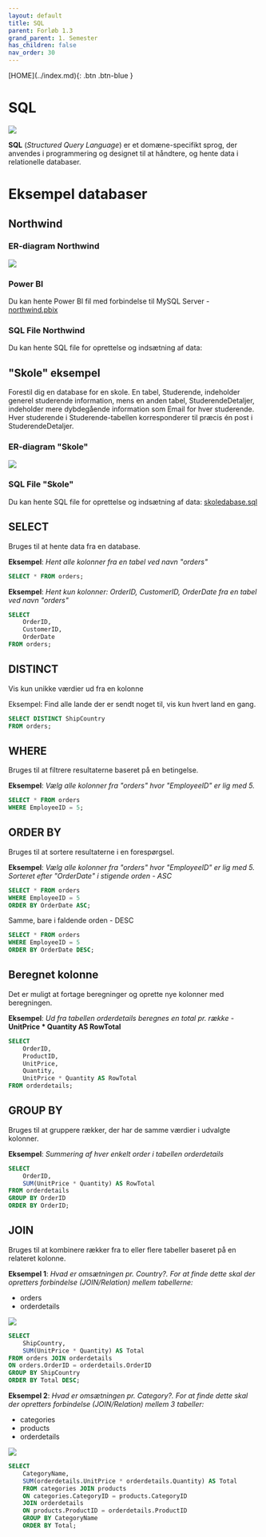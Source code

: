 ```yaml
---
layout: default
title: SQL
parent: Forløb 1.3
grand_parent: 1. Semester
has_children: false
nav_order: 30
---
```


<span class="fs-1">
[HOME](../index.md){: .btn .btn-blue }
</span>

# SQL

![](./image/logo-sql.png)

**SQL** (*Structured Query Language*) er et domæne-specifikt sprog, der anvendes i programmering og designet til at håndtere, og hente data i relationelle databaser.

# Eksempel databaser
## Northwind

### ER-diagram Northwind
![](./image/er-northwind.jpg)

### Power BI
Du kan hente Power BI fil med forbindelse til MySQL Server - [northwind.pbix](./sql/northwind.pbix)

### SQL File Northwind
Du kan hente SQL file for oprettelse og indsætning af data: []()

## "Skole" eksempel
Forestil dig en database for en skole. En tabel, Studerende, indeholder generel studerende information, mens en anden tabel, StuderendeDetaljer, indeholder mere dybdegående information som Email for hver studerende. Hver studerende i Studerende-tabellen korresponderer til præcis én post i StuderendeDetaljer.

### ER-diagram "Skole"
![](./image/er-diagram-skole.jpg)

### SQL File "Skole"
Du kan hente SQL file for oprettelse og indsætning af data: [skoledabase.sql](./sql/skoledabase.sql)

## SELECT
Bruges til at hente data fra en database.

**Eksempel**: *Hent alle kolonner fra en tabel ved navn "orders"*

```sql
SELECT * FROM orders;
```

**Eksempel**: *Hent kun kolonner: OrderID, CustomerID, OrderDate
fra en tabel ved navn "orders"*

```sql
SELECT
    OrderID,
    CustomerID,
    OrderDate
FROM orders;
```

## DISTINCT
Vis kun unikke værdier ud fra en kolonne

Eksempel: Find alle lande der er sendt noget til, vis kun hvert land en gang.

```sql
SELECT DISTINCT ShipCountry
FROM orders;
```

## WHERE
Bruges til at filtrere resultaterne baseret på en betingelse.

**Eksempel**: *Vælg alle kolonner fra "orders" hvor "EmployeeID" er lig med 5.*

```sql
SELECT * FROM orders
WHERE EmployeeID = 5;
```

## ORDER BY
Bruges til at sortere resultaterne i en forespørgsel.

**Eksempel**: *Vælg alle kolonner fra "orders" hvor "EmployeeID" er lig med 5. Sorteret efter "OrderDate" i stigende orden - ASC*

```sql
SELECT * FROM orders
WHERE EmployeeID = 5
ORDER BY OrderDate ASC;
```

Samme, bare i faldende orden - DESC

```sql
SELECT * FROM orders
WHERE EmployeeID = 5
ORDER BY OrderDate DESC;
```

## Beregnet kolonne
Det er muligt at fortage beregninger og oprette nye kolonner med beregningen.

**Eksempel**: *Ud fra tabellen orderdetails beregnes en total pr. række* - **UnitPrice * Quantity AS RowTotal**

```sql
SELECT
    OrderID,
    ProductID,
    UnitPrice,
    Quantity,
    UnitPrice * Quantity AS RowTotal
FROM orderdetails;
```

## GROUP BY
Bruges til at gruppere rækker, der har de samme værdier i udvalgte kolonner.

**Eksempel**: *Summering af hver enkelt order i tabellen orderdetails*

```sql
SELECT
    OrderID,
    SUM(UnitPrice * Quantity) AS RowTotal
FROM orderdetails
GROUP BY OrderID
ORDER BY OrderID;
```

## JOIN
Bruges til at kombinere rækker fra to eller flere tabeller baseret på en relateret kolonne.

**Eksempel 1**: *Hvad er omsætningen pr. Country?. For at finde dette skal der opretters forbindelse (JOIN/Relation) mellem tabellerne:*

- orders
- orderdetails

![](./image/er-northwind-1.jpg)

```sql
SELECT
	ShipCountry,
    SUM(UnitPrice * Quantity) AS Total
FROM orders JOIN orderdetails
ON orders.OrderID = orderdetails.OrderID
GROUP BY ShipCountry
ORDER BY Total DESC;
```


**Eksempel 2**: *Hvad er omsætningen pr. Category?. For at finde dette skal der opretters forbindelse (JOIN/Relation) mellem 3 tabeller:*

- categories
- products
- orderdetails

![](./image/er-northwind-2.jpg)

```sql
SELECT
    CategoryName,
    SUM(orderdetails.UnitPrice * orderdetails.Quantity) AS Total
	FROM categories JOIN products
	ON categories.CategoryID = products.CategoryID
	JOIN orderdetails
	ON products.ProductID = orderdetails.ProductID
	GROUP BY CategoryName
    ORDER BY Total;
```